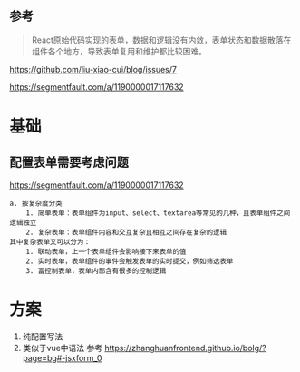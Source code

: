 ## 参考

> React原始代码实现的表单，数据和逻辑没有内敛，表单状态和数据散落在组件各个地方，导致表单复用和维护都比较困难。

https://github.com/liu-xiao-cui/blog/issues/7

https://segmentfault.com/a/1190000017117632



# 基础

## 配置表单需要考虑问题

https://segmentfault.com/a/1190000017117632

```
a. 按复杂度分类
    1. 简单表单：表单组件为input、select、textarea等常见的几种，且表单组件之间逻辑独立
    2. 复杂表单：表单组件内容和交互复杂且相互之间存在复杂的逻辑
其中复杂表单又可以分为：
    1. 联动表单，上一个表单组件会影响接下来表单的值
    2. 实时表单，表单组件的事件会触发表单的实时提交，例如筛选表单
    3. 富控制表单，表单内部含有很多的控制逻辑
```





# 方案

1. 纯配置写法
2. 类似于vue中语法  参考 https://zhanghuanfrontend.github.io/bolg/?page=bg#-jsxform_0